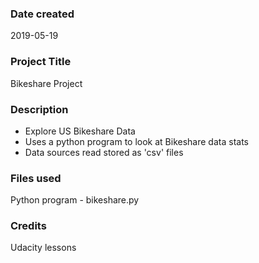### Date created
2019-05-19

### Project Title
Bikeshare Project

### Description
- Explore US Bikeshare Data
- Uses a python program to look at Bikeshare data stats
- Data sources read stored as 'csv' files

### Files used
Python program - bikeshare.py

### Credits
Udacity lessons

